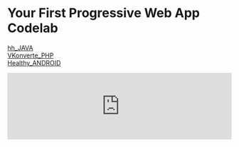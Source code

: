 # Your First Progressive Web App Codelab

<p>
        <a href="https://mobiskif.github.io/hh_JAVA/" target="t1">hh_JAVA</a><br>
        <a href="https://mobiskif.github.io/VKonverte_PHP/" target="t1">VKonverte_PHP</a><br>
        <a href="https://mobiskif.github.io/Healthy_ANDROID/" target="t1">Healthy_ANDROID</a>
</p>
<iframe src="https://mobiskif.github.io/hh_JAVA/" width="100%" frameborder="0" />
